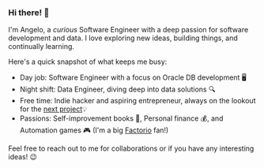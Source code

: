 ### Hi there! 👋

I'm Angelo, a *curious* Software Engineer with a deep passion for software development and data. I love exploring new ideas, building things, and continually learning.

Here's a quick snapshot of what keeps me busy:

- Day job: Software Engineer with a focus on Oracle DB development 🖥️
- Night shift: Data Engineer, diving deep into data solutions 🔍
- Free time: Indie hacker and aspiring entrepreneur, always on the lookout for the [next project](https://retroquest.app/)💡
- Passions: Self-improvement books 📖, Personal finance 💰, and Automation games 🎮 (I'm a big [Factorio](https://www.factorio.com/) fan!)

Feel free to reach out to me for collaborations or if you have any interesting ideas! 😉

